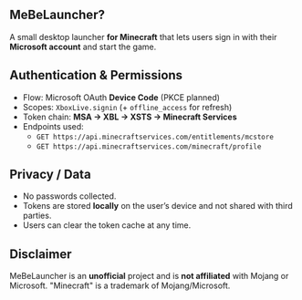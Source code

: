 ## MeBeLauncher?
A small desktop launcher **for Minecraft** that lets users sign in with their **Microsoft account** and start the game.

## Authentication & Permissions
- Flow: Microsoft OAuth **Device Code** (PKCE planned)
- Scopes: `XboxLive.signin` (+ `offline_access` for refresh)
- Token chain: **MSA → XBL → XSTS → Minecraft Services**
- Endpoints used: 
  - `GET https://api.minecraftservices.com/entitlements/mcstore`
  - `GET https://api.minecraftservices.com/minecraft/profile`

## Privacy / Data
- No passwords collected.  
- Tokens are stored **locally** on the user’s device and not shared with third parties.  
- Users can clear the token cache at any time.

## Disclaimer
MeBeLauncher is an **unofficial** project and is **not affiliated** with Mojang or Microsoft.
"Minecraft" is a trademark of Mojang/Microsoft.
